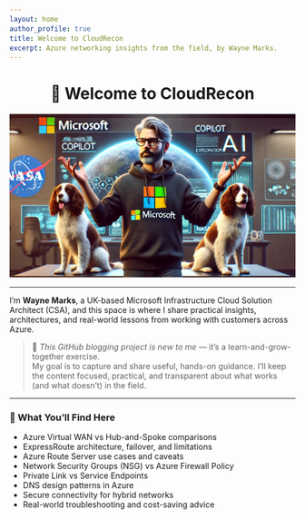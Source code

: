 ```yaml
---
layout: home
author_profile: true
title: Welcome to CloudRecon
excerpt: Azure networking insights from the field, by Wayne Marks.
---
```


<center>

# 👋 Welcome to CloudRecon

![Wayne and Dogs](/assets/images/Cloud-Recon.webp)

</center>

---

I’m **Wayne Marks**, a UK-based Microsoft Infrastructure Cloud Solution Architect (CSA), and this space is where I share practical insights, architectures, and real-world lessons from working with customers across Azure.

> 🔷 *This GitHub blogging project is new to me* — it’s a learn-and-grow-together exercise.  
> My goal is to capture and share useful, hands-on guidance. I’ll keep the content focused, practical, and transparent about what works (and what doesn’t) in the field.

---

### 🧭 What You’ll Find Here

- Azure Virtual WAN vs Hub-and-Spoke comparisons  
- ExpressRoute architecture, failover, and limitations  
- Azure Route Server use cases and caveats  
- Network Security Groups (NSG) vs Azure Firewall Policy  
- Private Link vs Service Endpoints  
- DNS design patterns in Azure  
- Secure connectivity for hybrid networks  
- Real-world troubleshooting and cost-saving advice  
